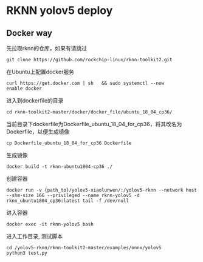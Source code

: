 # RKNN yolov5 deploy

## Docker way
先拉取rknn的仓库，如果有请跳过
```
git clone https://github.com/rockchip-linux/rknn-toolkit2.git
```
在Ubuntu上配置docker服务
```
curl https://get.docker.com | sh   && sudo systemctl --now
enable docker
```
进入到dockerfile的目录
```
cd rknn-toolkit2-master/docker/docker_file/ubuntu_18_04_cp36/
```
当前目录下dockerfile为Dockerfile_ubuntu_18_04_for_cp36，将其改名为Dockerfile，以便生成镜像
```
cp Dockerfile_ubuntu_18_04_for_cp36 Dockerfile
```
生成镜像
```
docker build -t rknn-ubuntu1804-cp36 ./
```
创建容器
```
docker run -v {path_to}/yolov5-xiaolunwen/:/yolov5-rknn --network host --shm-size 16G --privileged --name rknn-yolov5 -d rknn_ubuntu1804_cp36:latest tail -f /dev/null
```
进入容器
```
docker exec -it rknn-yolov5 bash
```
进入工作目录, 测试脚本
```
cd /yolov5-rknn/rknn-toolkit2-master/examples/onnx/yolov5
python3 test.py
```
